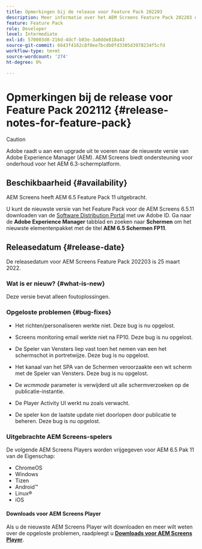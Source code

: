 ```yaml
---
title: Opmerkingen bij de release voor Feature Pack 202203
description: Meer informatie over het AEM Screens Feature Pack 202203 dat op 25 maart 2022 werd uitgebracht.
feature: Feature Pack
role: Developer
level: Intermediate
exl-id: 570003d8-216d-4dcf-b03e-3a0dde818a43
source-git-commit: 6643f4162c8f0ee7bcdb0fd3305d3978234f5cfd
workflow-type: tm+mt
source-wordcount: '274'
ht-degree: 0%

---
```


# Opmerkingen bij de release voor Feature Pack 202112 {#release-notes-for-feature-pack}

>[!CAUTION]
>Adobe raadt u aan een upgrade uit te voeren naar de nieuwste versie van Adobe Experience Manager (AEM). AEM Screens biedt ondersteuning voor onderhoud voor het AEM 6.3-schermplatform.

## Beschikbaarheid {#availability}

AEM Screens heeft AEM 6.5 Feature Pack 11 uitgebracht.

U kunt de nieuwste versie van het Feature Pack voor de AEM Screens 6.5.11 downloaden van de [Software Distribution Portal](https://experience.adobe.com/#/downloads/content/software-distribution/en/aem.html) met uw Adobe ID. Ga naar de **Adobe Experience Manager** tabblad en zoeken naar **Schermen** om het nieuwste elementenpakket met de titel **AEM 6.5 Schermen FP11**.

## Releasedatum {#release-date}

De releasedatum voor AEM Screens Feature Pack 202203 is 25 maart 2022.

### Wat is er nieuw? {#what-is-new}

Deze versie bevat alleen foutoplossingen.

### Opgeloste problemen {#bug-fixes}

* Het richten/personaliseren werkte niet. Deze bug is nu opgelost.

* Screens monitoring email werkte niet na FP10. Deze bug is nu opgelost.

* De Speler van Vensters liep vast toen het nemen van een het schermschot in portretwijze. Deze bug is nu opgelost.

* Het kanaal van het SPA van de Schermen veroorzaakte een wit scherm met de Speler van Vensters. Deze bug is nu opgelost.

* De *wcmmode* parameter is verwijderd uit alle schermverzoeken op de publicatie-instantie.

* De Player Activity UI werkt nu zoals verwacht.

* De speler kon de laatste update niet doorlopen door publicatie te beheren. Deze bug is nu opgelost.

### Uitgebrachte AEM Screens-spelers

De volgende AEM Screens Players worden vrijgegeven voor AEM 6.5 Pak 11 van de Eigenschap:

* ChromeOS
* Windows
* Tizen
* Android™
* Linux®
* iOS

#### Downloads voor AEM Screens Player

Als u de nieuwste AEM Screens Player wilt downloaden en meer wilt weten over de opgeloste problemen, raadpleegt u **[Downloads voor AEM Screens Player](https://download.macromedia.com/screens/index.html)**.
